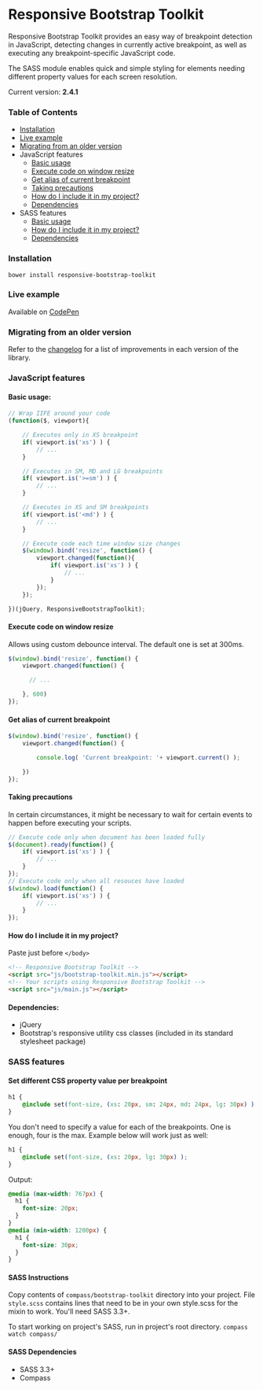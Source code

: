 # Responsive Bootstrap Toolkit


Responsive Bootstrap Toolkit provides an easy way of breakpoint detection in JavaScript, detecting changes in currently active breakpoint, as well as executing any breakpoint-specific JavaScript code.

The SASS module enables quick and simple styling for elements needing different property values for each screen resolution.

Current version: **2.4.1**

### Table of Contents
* [Installation](#installation)
* [Live example](#live-example)
* [Migrating from an older version](#migrating-from-an-older-version)
* JavaScript features
    * [Basic usage](#basic-usage)
    * [Execute code on window resize](#execute-code-on-window-resize)
    * [Get alias of current breakpoint](#get-alias-of-current-breakpoint)
    * [Taking precautions](#taking-precautions)
    * [How do I include it in my project?](#how-do-i-include-it-in-my-project)
    * [Dependencies](#dependencies)
* SASS features
    * [Basic usage](#sass-features)
    * [How do I include it in my project?](#sass-instructions)
    * [Dependencies](#sass-dependencies)

### Installation
````
bower install responsive-bootstrap-toolkit
````

### Live example

Available on [CodePen](http://codepen.io/dih/full/ivECj)

### Migrating from an older version

Refer to the [changelog](https://github.com/maciej-gurban/responsive-bootstrap-toolkit/blob/master/CHANGELOG.md) for a list of improvements in each version of the library.

### JavaScript features
#### Basic usage:

````javascript
// Wrap IIFE around your code
(function($, viewport){

    // Executes only in XS breakpoint
    if( viewport.is('xs') ) {
        // ...
    }

    // Executes in SM, MD and LG breakpoints
    if( viewport.is('>=sm') ) {
        // ...
    }

    // Executes in XS and SM breakpoints
    if( viewport.is('<md') ) {
        // ...
    }

    // Execute code each time window size changes
    $(window).bind('resize', function() {
        viewport.changed(function(){
            if( viewport.is('xs') ) {
                // ...
            }
        });
    });

})(jQuery, ResponsiveBootstrapToolkit);
````

#### Execute code on window resize
Allows using custom debounce interval. The default one is set at 300ms.

````javascript
$(window).bind('resize', function() {
    viewport.changed(function() {

      // ...

    }, 600)
});
````

#### Get alias of current breakpoint
````javascript
$(window).bind('resize', function() {
    viewport.changed(function() {

        console.log( 'Current breakpoint: '+ viewport.current() );

    })
});
````

#### Taking precautions

In certain circumstances, it might be necessary to wait for certain events to happen before executing your scripts.
````javascript
// Execute code only when document has been loaded fully
$(document).ready(function() {
    if( viewport.is('xs') ) {
        // ...
    }
});
// Execute code only when all resouces have loaded
$(window).load(function() {
    if( viewport.is('xs') ) {
        // ...
    }
});
````

#### How do I include it in my project?

Paste just before `</body>`

````html
<!-- Responsive Bootstrap Toolkit -->
<script src="js/bootstrap-toolkit.min.js"></script>
<!-- Your scripts using Responsive Bootstrap Toolkit -->
<script src="js/main.js"></script>
````

#### Dependencies:
* jQuery
* Bootstrap's responsive utility css classes (included in its standard stylesheet package)



### SASS features
#### Set different CSS property value per breakpoint

````css
h1 {
    @include set(font-size, (xs: 20px, sm: 24px, md: 24px, lg: 30px) );
}
````

You don't need to specify a value for each of the breakpoints. One is enough, four is the max. Example below will work just as well:

````css
h1 {
    @include set(font-size, (xs: 20px, lg: 30px) );
}
````

Output:

````css
@media (max-width: 767px) {
  h1 {
    font-size: 20px;
  }
}
@media (min-width: 1200px) {
  h1 {
    font-size: 30px;
  }
}
````


#### SASS Instructions
Copy contents of `compass/bootstrap-toolkit` directory into your project. File `style.scss` contains lines that need to be in your own style.scss for the mixin to work. You'll need SASS 3.3+.

To start working on project's SASS, run in project's root directory.
`compass watch compass/`


#### SASS Dependencies
* SASS 3.3+
* Compass
